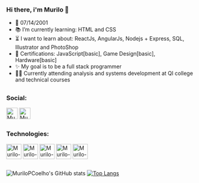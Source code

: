 ### Hi there, i'm Murilo 👋

- 🐣 07/14/2001
- 📚 I’m currently learning: HTML and CSS
- ⏳ I want to learn about: ReactJs, AngularJs, Nodejs + Express, SQL, Illustrator and PhotoShop
- 📜 Certifications: JavaScript[basic], Game Design[basic], Hardware[basic]
- ✨ My goal is to be a full stack programmer
- 👨‍🎓 Currently attending analysis and systems development at QI college and technical courses
##
### Social:
<div style='dysplay: inline_block'>
  <a href='https://www.linkedin.com/in/murilo-pereira-coelho-081515220/'><img align='center' alt='Murilo-Linkedin' height='30' src='https://img.shields.io/badge/LinkedIn-0077B5?style=for-the-badge&logo=linkedin&logoColor=white'></a>
  <a href='mailto: murilopc14@hotmail.com'><img align='center' alt='Murilo-Email' height='30' src='https://img.shields.io/badge/Microsoft_Outlook-0078D4?style=for-thebadge&logo=microsoft-outlook&logoColor=white'></a>
</div>
                                                                                                                                             
##
### Technologies:
<div style='display: inline_block'>
  <img align='center' alt='Murilo-Js' height='40' width='40' src='https://cdn.jsdelivr.net/gh/devicons/devicon/icons/javascript/javascript-original.svg'>
  <img align='center' alt='Murilo-HTML' height='40' width='40' src='https://cdn.jsdelivr.net/gh/devicons/devicon/icons/html5/html5-original.svg'>
  <img align='center' alt='Murilo-CSS' height='40' width='40' src='https://cdn.jsdelivr.net/gh/devicons/devicon/icons/css3/css3-original.svg'>
  <img align='center' alt='Murilo-Git' height='40' width='40' src='https://cdn.jsdelivr.net/gh/devicons/devicon/icons/git/git-original.svg'>
  <img align='center' alt='Murilo-GitHub' height='40' width='40' src='https://cdn.jsdelivr.net/gh/devicons/devicon/icons/github/github-original.svg'>
</div>
  
 ##
  ![MuriloPCoelho's GitHub stats](https://github-readme-stats.vercel.app/api?username=MuriloPCoelho&show_icons=false&theme=dark)
  [![Top Langs](https://github-readme-stats.vercel.app/api/top-langs/?username=MuriloPCoelho&layout=compact)](https://github.com/MuriloPCoelho/github-readme-stats)



